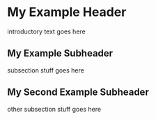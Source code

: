 # My Example Header
introductory text goes here

## My Example Subheader
subsection stuff goes here

## My Second Example Subheader
other subsection stuff goes here
